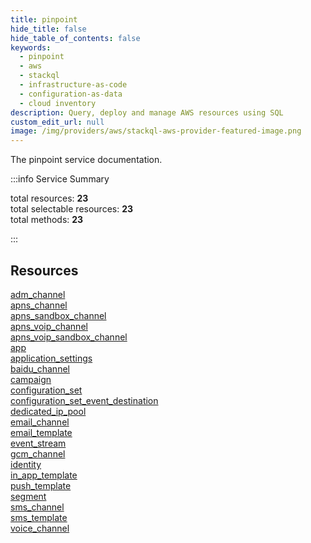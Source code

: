 ```yaml
---
title: pinpoint
hide_title: false
hide_table_of_contents: false
keywords:
  - pinpoint
  - aws
  - stackql
  - infrastructure-as-code
  - configuration-as-data
  - cloud inventory
description: Query, deploy and manage AWS resources using SQL
custom_edit_url: null
image: /img/providers/aws/stackql-aws-provider-featured-image.png
---
```


The pinpoint service documentation.

:::info Service Summary

<div class="row">
<div class="providerDocColumn">
<span>total resources:&nbsp;<b>23</b></span><br />
<span>total selectable resources:&nbsp;<b>23</b></span><br />
<span>total methods:&nbsp;<b>23</b></span><br />
</div>
</div>

:::

## Resources
<div class="row">
<div class="providerDocColumn">
<a href="/providers/aws/pinpoint/adm_channel/">adm_channel</a><br />
<a href="/providers/aws/pinpoint/apns_channel/">apns_channel</a><br />
<a href="/providers/aws/pinpoint/apns_sandbox_channel/">apns_sandbox_channel</a><br />
<a href="/providers/aws/pinpoint/apns_voip_channel/">apns_voip_channel</a><br />
<a href="/providers/aws/pinpoint/apns_voip_sandbox_channel/">apns_voip_sandbox_channel</a><br />
<a href="/providers/aws/pinpoint/app/">app</a><br />
<a href="/providers/aws/pinpoint/application_settings/">application_settings</a><br />
<a href="/providers/aws/pinpoint/baidu_channel/">baidu_channel</a><br />
<a href="/providers/aws/pinpoint/campaign/">campaign</a><br />
<a href="/providers/aws/pinpoint/configuration_set/">configuration_set</a><br />
<a href="/providers/aws/pinpoint/configuration_set_event_destination/">configuration_set_event_destination</a><br />
<a href="/providers/aws/pinpoint/dedicated_ip_pool/">dedicated_ip_pool</a>
</div>
<div class="providerDocColumn">
<a href="/providers/aws/pinpoint/email_channel/">email_channel</a><br />
<a href="/providers/aws/pinpoint/email_template/">email_template</a><br />
<a href="/providers/aws/pinpoint/event_stream/">event_stream</a><br />
<a href="/providers/aws/pinpoint/gcm_channel/">gcm_channel</a><br />
<a href="/providers/aws/pinpoint/identity/">identity</a><br />
<a href="/providers/aws/pinpoint/in_app_template/">in_app_template</a><br />
<a href="/providers/aws/pinpoint/push_template/">push_template</a><br />
<a href="/providers/aws/pinpoint/segment/">segment</a><br />
<a href="/providers/aws/pinpoint/sms_channel/">sms_channel</a><br />
<a href="/providers/aws/pinpoint/sms_template/">sms_template</a><br />
<a href="/providers/aws/pinpoint/voice_channel/">voice_channel</a>
</div>
</div>
